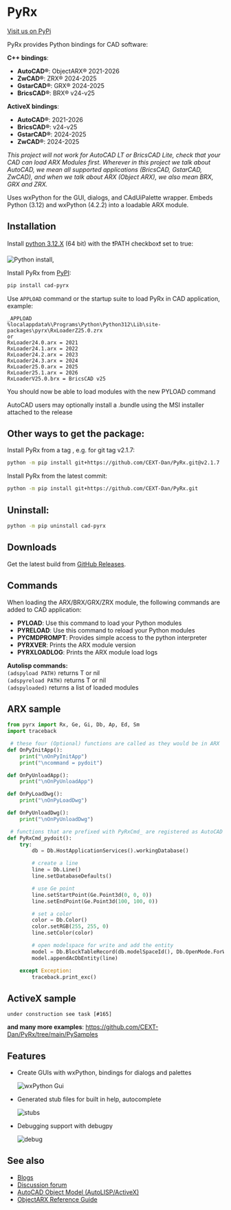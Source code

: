 # PyRx

[Visit us on PyPi](https://pypi.org/project/cad-pyrx/)

PyRx provides Python bindings for CAD software:

**C++ bindings**:

- **AutoCAD®**: ObjectARX® 2021-2026
- **ZwCAD®**: ZRX® 2024-2025
- **GstarCAD®**: GRX® 2024-2025
- **BricsCAD®**: BRX® v24-v25

**ActiveX bindings**:

- **AutoCAD®**: 2021-2026
- **BricsCAD®**: v24-v25
- **GstarCAD®**: 2024-2025
- **ZwCAD®**: 2024-2025

_This project will not work for AutoCAD LT or BricsCAD Lite, check that your CAD can load ARX Modules first._
_Wherever in this project we talk about AutoCAD, we mean all supported applications (BricsCAD, GstarCAD, ZwCAD), and when we talk about ARX (Object ARX), we also mean BRX, GRX and ZRX._

Uses wxPython for the GUI, dialogs, and CAdUiPalette wrapper.
Embeds Python (3.12) and wxPython (4.2.2) into a loadable ARX module.

## Installation

Install [python 3.12.X](https://www.python.org/downloads/windows/) (64 bit) with the :exclamation:PATH checkbox:exclamation: set to true:

![Python install](./GitResources/images/pyinstall.png),

Install PyRx from [PyPI](https://pypi.org/project/cad-pyrx):

```bash
pip install cad-pyrx
```

Use ``APPLOAD`` command or the startup suite to load PyRx in CAD application, example:

```raw
_APPLOAD
%localappdata%\Programs\Python\Python312\Lib\site-packages\pyrx\RxLoaderZ25.0.zrx
or
RxLoader24.0.arx = 2021
RxLoader24.1.arx = 2022
RxLoader24.2.arx = 2023
RxLoader24.3.arx = 2024
RxLoader25.0.arx = 2025
RxLoader25.1.arx = 2026
RxLoaderV25.0.brx = BricsCAD v25
```
You should now be able to load modules with the new PYLOAD command

AutoCAD users may optionally install a .bundle using the MSI installer attached to the release

## Other ways to get the package:

Install PyRx from a tag , e.g. for git tag v2.1.7:  

```bash
python -m pip install git+https://github.com/CEXT-Dan/PyRx.git@v2.1.7
```

Install PyRx from the latest commit:

```bash
python -m pip install git+https://github.com/CEXT-Dan/PyRx.git
```

## Uninstall:

```bash
python -m pip uninstall cad-pyrx
```

## Downloads

Get the latest build from [GitHub Releases](https://github.com/CEXT-Dan/PyRx/releases).

## Commands

When loading the ARX/BRX/GRX/ZRX module, the following commands are added to CAD application:

- **PYLOAD**: Use this command to load your Python modules
- **PYRELOAD**: Use this command to reload your Python modules
- **PYCMDPROMPT**: Provides simple access to the python interpreter
- **PYRXVER**: Prints the ARX module version
- **PYRXLOADLOG**: Prints the ARX module load logs

**Autolisp commands:**  
``(adspyload PATH)`` returns T or nil  
``(adspyreload PATH)`` returns T or nil  
``(adspyloaded)`` returns a list of loaded modules  

## ARX sample

```py
from pyrx import Rx, Ge, Gi, Db, Ap, Ed, Sm
import traceback

 # these four (Optional) functions are called as they would be in ARX
def OnPyInitApp():
    print("\nOnPyInitApp")
    print("\ncommand = pydoit")

def OnPyUnloadApp():
    print("\nOnPyUnloadApp")

def OnPyLoadDwg():
    print("\nOnPyLoadDwg")

def OnPyUnloadDwg():
    print("\nOnPyUnloadDwg")

 # functions that are prefixed with PyRxCmd_ are registered as AutoCAD commands
def PyRxCmd_pydoit():
    try:
        db = Db.HostApplicationServices().workingDatabase()

        # create a line
        line = Db.Line()
        line.setDatabaseDefaults()

        # use Ge point
        line.setStartPoint(Ge.Point3d(0, 0, 0))
        line.setEndPoint(Ge.Point3d(100, 100, 0))

        # set a color
        color = Db.Color()
        color.setRGB(255, 255, 0)
        line.setColor(color)

        # open modelspace for write and add the entity
        model = Db.BlockTableRecord(db.modelSpaceId(), Db.OpenMode.ForWrite)
        model.appendAcDbEntity(line)

    except Exception:
        traceback.print_exc()
```

## ActiveX sample

```
under construction see task [#165]
```

**and many more examples**: <https://github.com/CEXT-Dan/PyRx/tree/main/PySamples>

## Features

- Create GUIs with wxPython, bindings for dialogs and palettes

    ![wxPython Gui](./GitResources/images/palette.png)

- Generated stub files for built in help, autocomplete

    ![stubs](./GitResources/images/stubs.png)

- Debugging support with debugpy

    ![debug](./GitResources/images/debug.png)

## See also

- [Blogs](https://pyarx.blogspot.com)
- [Discussion forum](https://www.theswamp.org/index.php?board=76.0)
- [AutoCAD Object Model (AutoLISP/ActiveX)](https://help.autodesk.com/view/OARX/2025/ENU/?guid=GUID-A809CD71-4655-44E2-B674-1FE200B9FE30)
- [ObjectARX Reference Guide](https://help.autodesk.com/view/OARX/2025/ENU/?guid=OARX-RefGuide-ObjectARX_Reference_Guide)
